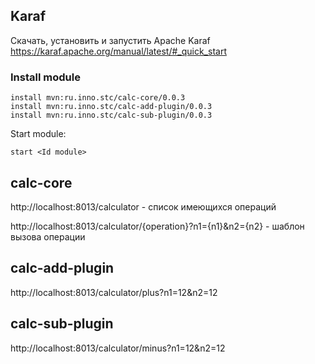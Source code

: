 ## Karaf
Скачать, установить и запустить Apache Karaf
https://karaf.apache.org/manual/latest/#_quick_start

### Install module
```
install mvn:ru.inno.stc/calc-core/0.0.3
install mvn:ru.inno.stc/calc-add-plugin/0.0.3
install mvn:ru.inno.stc/calc-sub-plugin/0.0.3
```
Start module:
```
start <Id module>
```


## calc-core

http://localhost:8013/calculator - список имеющихся операций

http://localhost:8013/calculator/{operation}?n1={n1}&n2={n2} - шаблон вызова операции


## calc-add-plugin
http://localhost:8013/calculator/plus?n1=12&n2=12

## calc-sub-plugin
http://localhost:8013/calculator/minus?n1=12&n2=12
